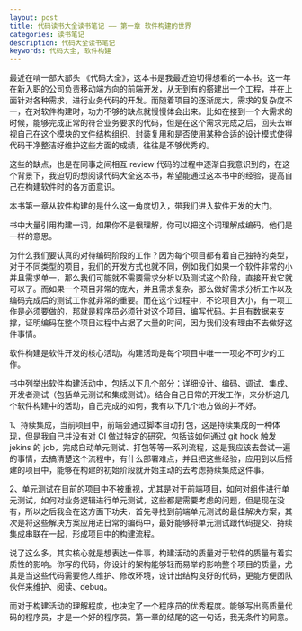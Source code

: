 ```yaml
---
layout: post
title: 代码读书大全读书笔记 —— 第一章 软件构建的世界
categories: 读书笔记
description: 代码大全读书笔记
keywords: 代码大全, 软件构建
---
```


最近在啃一部大部头 《代码大全》，这本书是我最近迫切得想看的一本书。这一年在新入职的公司负责移动端方向的前端开发，从无到有的搭建出一个工程，并在上面针对各种需求，进行业务代码的开发。而随着项目的逐渐庞大，需求的复杂度不一，在对软件构建时，功力不够的缺点就慢慢体会出来。比如在接到一个大需求的时候，能够完成正常的符合业务要求的代码，但是在这个需求完成之后，回头去审视自己在这个模块的文件结构组织、封装复用和是否使用某种合适的设计模式使得代码干净整洁好维护这些方面的成绩，往往是不够优秀的。

这些的缺点，也是在同事之间相互 review 代码的过程中逐渐自我意识到的，在这个背景下，我迫切的想阅读代码大全这本书，希望能通过这本书中的经验，提高自己在构建软件时的各方面意识。

本书第一章从软件构建的是什么这一角度切入，带我们进入软件开发的大门。

书中大量引用构建一词，如果你不是很理解，你可以把这个词理解成编码，他们是一样的意思。

为什么我们要认真的对待编码阶段的工作？因为每个项目都有着自己独特的类型，对于不同类型的项目，我们的开发方式也就不同，例如我们如果一个软件非常的小并且需求单一，那么我们可能就不需要需求分析以及测试这个阶段，直接开发它就可以了。而如果一个项目非常的庞大，并且需求复杂，那么做好需求分析工作以及编码完成后的测试工作就非常的重要。而在这个过程中，不论项目大小，有一项工作是必须要做的，那就是程序员必须针对这个项目，编写代码。并且有数据来支撑，证明编码在整个项目过程中占据了大量的时间，因为我们没有理由不去做好这件事情。

软件构建是软件开发的核心活动，构建活动是每个项目中唯一一项必不可少的工作。

书中列举出软件构建活动中，包括以下几个部分：详细设计、编码、调试、集成、开发者测试（包括单元测试和集成测试）。结合自己日常的开发工作，来分析这几个软件构建中的活动，自己完成的如何，我有以下几个地方做的并不好。

1、持续集成，当前项目中，前端会通过脚本自动打包，这是持续集成的一种体现，但是我自己并没有对 CI 做过特定的研究，包括该如何通过 git hook 触发 jekins 的 job，完成自动单元测试、打包等等一系列流程，这是我应该去尝试一遍的事情，去搞清楚这个流程中，有什么部署难点，并且把这些经验，应用到以后搭建的项目中，能够在构建的初始阶段就开始主动的去考虑持续集成这件事。

2、单元测试在目前的项目中不被重视，尤其是对于前端项目，如何对组件进行单元测试，如何对业务逻辑进行单元测试，这些都是需要考虑的问题，但是现在没有，所以之后我会在这方面下功夫，首先寻找到前端单元测试的最佳解决方案，其次是将这些解决方案应用进日常的编码中，最好能够将单元测试跟代码提交、持续集成串联在一起，形成项目中的构建流程。

说了这么多，其实核心就是想表达一件事，构建活动的质量对于软件的质量有着实质性的影响。你写的代码，你设计的架构能够轻而易举的影响整个项目的质量，尤其是当这些代码需要他人维护、修改环境，设计出结构良好的代码，更能方便团队伙伴来维护、阅读、debug。

而对于构建活动的理解程度，也决定了一个程序员的优秀程度。能够写出高质量代码的程序员，才是一个好的程序员。第一章的结尾的这一句话，我无条件的同意。